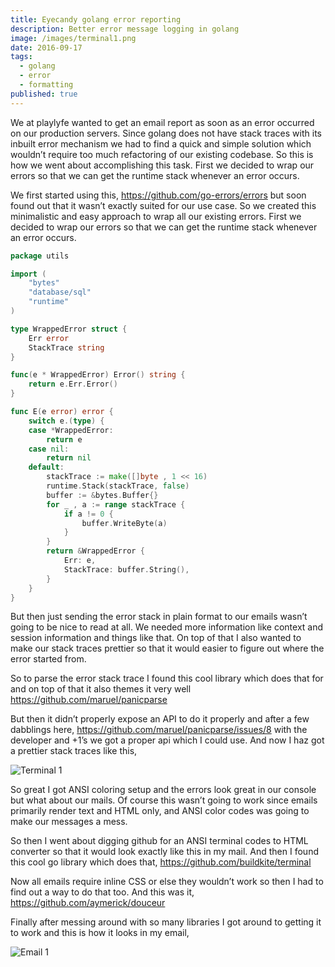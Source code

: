 ```yaml
---
title: Eyecandy golang error reporting
description: Better error message logging in golang
image: /images/terminal1.png
date: 2016-09-17
tags:
  - golang
  - error
  - formatting
published: true
---
```


We at playlyfe wanted to get an email report as soon as an error occurred on our production servers. Since golang does not have
stack traces with its inbuilt error mechanism we had to find a quick and simple solution which wouldn’t require too much refactoring
of our existing codebase. So this is how we went about accomplishing this task. First we decided to wrap our errors so that we can
get the runtime stack whenever an error occurs.

We first started using this, https://github.com/go-errors/errors
but soon found out that it wasn’t exactly suited for our use case. So we created this minimalistic and easy approach to wrap all our
existing errors. First we decided to wrap our errors so that we can get the runtime stack whenever an error occurs.

```go
package utils

import (
    "bytes"
    "database/sql"
    "runtime"
)

type WrappedError struct {
    Err error
    StackTrace string
}

func(e * WrappedError) Error() string {
    return e.Err.Error()
}

func E(e error) error {
    switch e.(type) {
    case *WrappedError:
        return e
    case nil:
        return nil
    default:
        stackTrace := make([]byte , 1 << 16)
        runtime.Stack(stackTrace, false)
        buffer := &bytes.Buffer{}
        for _ , a := range stackTrace {
            if a != 0 {
                buffer.WriteByte(a)
            }
        }
        return &WrappedError {
            Err: e,
            StackTrace: buffer.String(),
        }
    }
}
```

But then just sending the error stack in plain format to our emails wasn’t going to be nice to read at all. We needed more
information like context and session information and things like that. On top of that I also wanted to make our stack traces
prettier so that it would easier to figure out where the error started from.

So to parse the error stack trace I found this cool library which does that for and on top of that it also themes it very well
https://github.com/maruel/panicparse

But then it didn’t properly expose an API to do it properly and after a few dabblings here,
https://github.com/maruel/panicparse/issues/8
with the developer and +1’s we got a proper api which I could use.
And now I haz got a prettier stack traces like this,

![Terminal 1](/images/terminal1.png)

So great I got ANSI coloring setup and the errors look great in our console but what about our
mails. Of course this wasn’t going to work since emails primarily render text and HTML only, and
ANSI color codes was going to make our messages a mess.

So then I went about digging github for an ANSI terminal codes to HTML converter so that it would
look exactly like this in my mail. And then I found this cool go library which does that,
https://github.com/buildkite/terminal

Now all emails require inline CSS or else they wouldn’t work so then I had to find out a way to do that too.
And this was it,
https://github.com/aymerick/douceur

Finally after messing around with so many libraries I got around to getting it to work and this is how it looks in my email,

![Email 1](/images/email1.png)
